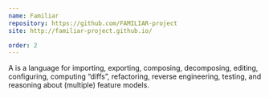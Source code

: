 ```yaml
---
name: Familiar
repository: https://github.com/FAMILIAR-project
site: http://familiar-project.github.io/

order: 2
---
```


A is a language for importing, exporting, composing, decomposing, editing, configuring, computing “diffs”, refactoring, reverse engineering, testing, and reasoning about (multiple) feature models.
